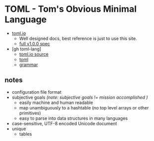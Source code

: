 # TOML - Tom's Obvious Minimal Language

- [toml.io](https://toml.io/en)
  - Well designed docs, best reference is just to use this site.
  - [full v1.0.0 spec](https://toml.io/en/v1.0.0)
- [gh toml-lang]
  - [toml.io source](https://github.com/toml-lang/toml/blob/1.0.0/toml.abnf)
  - [toml](https://github.com/toml-lang/toml)
  - [grammar](https://github.com/toml-lang/toml/blob/1.0.0/toml.abnf)

## notes

- configuration file format
- subjective goals _(note: subjective goals != mission accomplished )_
  - easily machine and human readable
  - map unambiguously to a hashtable (no top level arrays or other primitives)
  - easy to parse into data structures in many languages
- case-sensitive, UTF-8 encoded Unicode document
- unique
  - tables
